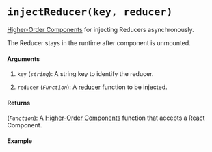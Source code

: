 # `injectReducer(key, reducer)`

[Higher-Order Components](https://reactjs.org/docs/higher-order-components.html) for injecting Reducers asynchronously.

The Reducer stays in the runtime after component is unmounted.

#### Arguments

1. `key` (*`string`*): A string key to identify the reducer.

2. `reducer` (*`Function`*): A [reducer](https://redux.js.org/basics/reducers) function to be injected.

#### Returns

(*`Function`*): A [Higher-Order Components](https://reactjs.org/docs/higher-order-components.html) function that accepts a React Component.

#### Example
